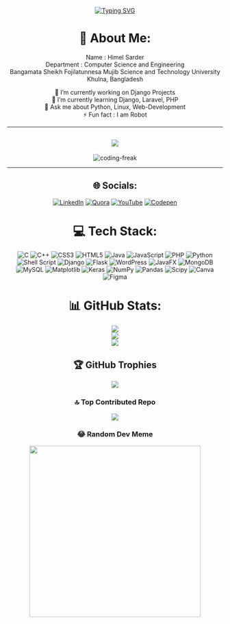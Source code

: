 <div align="center">
   
[![Typing SVG](https://readme-typing-svg.demolab.com?font=Fira+Code&pause=1000&color=F71F5A&random=false&width=435&lines=Hello+!+I+am+Himel+Sarder;A+Python+Developer;A+Django+Developer;A+Competitive+Programmer;A+Web-Developer)](https://git.io/typing-svg)

# 💫 About Me:
Name : Himel Sarder   
Department : Computer Science and Engineering   
Bangamata Sheikh Fojilatunnesa Mujib Science and Technology University   
Khulna, Bangladesh   
   
🔭 I’m currently working on Django Projects<br>🌱 I’m currently learning Django, Laravel, PHP<br>💬 Ask me about Python, Linux, Web-Development<br>⚡ Fun fact : I am Robot   

   ---
[![](https://visitcount.itsvg.in/api?id=himel-sarder&icon=0&color=0)](https://visitcount.itsvg.in)         
   ---
![coding-freak](https://github.com/Himel-Sarder/Himel-Sarder/assets/143216886/ae10a3c4-3c2f-431e-952b-a1b4a9d88f8d)

---
## 🌐 Socials:
[![LinkedIn](https://img.shields.io/badge/LinkedIn-%230077B5.svg?logo=linkedin&logoColor=white)](https://linkedin.com/in/www.linkedin.com/in/himel-sarder) [![Quora](https://img.shields.io/badge/Quora-%23B92B27.svg?logo=Quora&logoColor=white)](https://quora.com/profile/https://bn.quora.com/profile/Himel-Sarder) [![YouTube](https://img.shields.io/badge/YouTube-%23FF0000.svg?logo=YouTube&logoColor=white)](https://youtube.com/@UCY5pLqmYpmKls535prUQDGQ) [![Codepen](https://img.shields.io/badge/Codepen-000000?style=for-the-badge&logo=codepen&logoColor=white)](https://codepen.io/https://codepen.io/Himel-sarder) 

# 💻 Tech Stack:
![C](https://img.shields.io/badge/c-%2300599C.svg?style=for-the-badge&logo=c&logoColor=white) ![C++](https://img.shields.io/badge/c++-%2300599C.svg?style=for-the-badge&logo=c%2B%2B&logoColor=white) ![CSS3](https://img.shields.io/badge/css3-%231572B6.svg?style=for-the-badge&logo=css3&logoColor=white) ![HTML5](https://img.shields.io/badge/html5-%23E34F26.svg?style=for-the-badge&logo=html5&logoColor=white) ![Java](https://img.shields.io/badge/java-%23ED8B00.svg?style=for-the-badge&logo=openjdk&logoColor=white) ![JavaScript](https://img.shields.io/badge/javascript-%23323330.svg?style=for-the-badge&logo=javascript&logoColor=%23F7DF1E) ![PHP](https://img.shields.io/badge/php-%23777BB4.svg?style=for-the-badge&logo=php&logoColor=white) ![Python](https://img.shields.io/badge/python-3670A0?style=for-the-badge&logo=python&logoColor=ffdd54) ![Shell Script](https://img.shields.io/badge/shell_script-%23121011.svg?style=for-the-badge&logo=gnu-bash&logoColor=white) ![Django](https://img.shields.io/badge/django-%23092E20.svg?style=for-the-badge&logo=django&logoColor=white) ![Flask](https://img.shields.io/badge/flask-%23000.svg?style=for-the-badge&logo=flask&logoColor=white) ![WordPress](https://img.shields.io/badge/WordPress-%23117AC9.svg?style=for-the-badge&logo=WordPress&logoColor=white) ![JavaFX](https://img.shields.io/badge/javafx-%23FF0000.svg?style=for-the-badge&logo=javafx&logoColor=white) ![MongoDB](https://img.shields.io/badge/MongoDB-%234ea94b.svg?style=for-the-badge&logo=mongodb&logoColor=white) ![MySQL](https://img.shields.io/badge/mysql-4479A1.svg?style=for-the-badge&logo=mysql&logoColor=white) ![Matplotlib](https://img.shields.io/badge/Matplotlib-%23ffffff.svg?style=for-the-badge&logo=Matplotlib&logoColor=black) ![Keras](https://img.shields.io/badge/Keras-%23D00000.svg?style=for-the-badge&logo=Keras&logoColor=white) ![NumPy](https://img.shields.io/badge/numpy-%23013243.svg?style=for-the-badge&logo=numpy&logoColor=white) ![Pandas](https://img.shields.io/badge/pandas-%23150458.svg?style=for-the-badge&logo=pandas&logoColor=white) ![Scipy](https://img.shields.io/badge/SciPy-%230C55A5.svg?style=for-the-badge&logo=scipy&logoColor=%white) ![Canva](https://img.shields.io/badge/Canva-%2300C4CC.svg?style=for-the-badge&logo=Canva&logoColor=white) ![Figma](https://img.shields.io/badge/figma-%23F24E1E.svg?style=for-the-badge&logo=figma&logoColor=white)
# 📊 GitHub Stats:
![](https://github-readme-stats.vercel.app/api?username=himel-sarder&theme=jolly&hide_border=false&include_all_commits=false&count_private=false)<br/>
![](https://github-readme-streak-stats.herokuapp.com/?user=himel-sarder&theme=jolly&hide_border=false)<br/>
![](https://github-readme-stats.vercel.app/api/top-langs/?username=himel-sarder&theme=jolly&hide_border=false&include_all_commits=false&count_private=false&layout=compact)

## 🏆 GitHub Trophies
![](https://github-profile-trophy.vercel.app/?username=himel-sarder&theme=radical&no-frame=false&no-bg=false&margin-w=4)

### 🔝 Top Contributed Repo
![](https://github-contributor-stats.vercel.app/api?username=himel-sarder&limit=5&theme=monokai&combine_all_yearly_contributions=true)

### 😂 Random Dev Meme
<img src='https://memer-new.vercel.app/' style="height: 400px;"/>
</div>

<!-- Proudly created with GPRM ( https://gprm.itsvg.in ) -->
